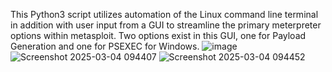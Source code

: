 This Python3 script utilizes automation of the Linux command line terminal in addition with user input from a GUI to streamline the primary meterpreter options within metasploit. Two options exist in this GUI, one for Payload Generation and one for PSEXEC for Windows.
![image](https://github.com/user-attachments/assets/c9148ff4-b9e4-4d9f-8aca-d46373d97c81)
![Screenshot 2025-03-04 094407](https://github.com/user-attachments/assets/b6563b11-ec84-4697-a95e-e01721dcd3d6)
![Screenshot 2025-03-04 094452](https://github.com/user-attachments/assets/b83d002e-c4a7-43cf-acc0-510c656cc4c7)
